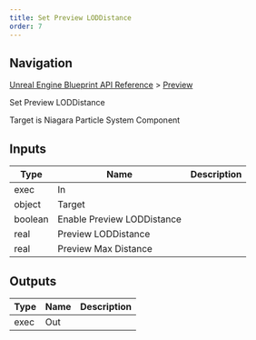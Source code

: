 ```yaml
---
title: Set Preview LODDistance
order: 7
---
```

## Navigation

[Unreal Engine Blueprint API Reference](https://dev.epicgames.com/documentation/en-us/unreal-engine/BlueprintAPI) > [Preview](https://dev.epicgames.com/documentation/en-us/unreal-engine/BlueprintAPI/Preview)

Set Preview LODDistance

Target is Niagara Particle System Component

## Inputs

| Type | Name | Description |
| --- | --- | --- |
| exec | In |  |
| object | Target |  |
| boolean | Enable Preview LODDistance |  |
| real | Preview LODDistance |  |
| real | Preview Max Distance |  |

## Outputs

| Type | Name | Description |
| --- | --- | --- |
| exec | Out |  |
